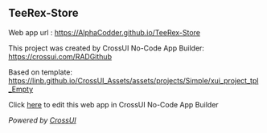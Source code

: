 ## TeeRex-Store
Web app url : https://AlphaCodder.github.io/TeeRex-Store

This project was created by CrossUI No-Code App Builder: https://crossui.com/RADGithub

Based on template: https://linb.github.io/CrossUI_Assets/assets/projects/Simple/xui_project_tpl_Empty

Click [here](https://crossui.com/RADGithub/#!from=github&owner=AlphaCodder&repo=TeeRex-Store) to edit this web app in CrossUI No-Code App Builder

<i>Powered by [CrossUI](https://crossui.com)</i>
